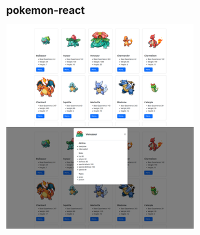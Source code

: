 # pokemon-react

![alt text](https://github.com/gon2410/pokemon-react/blob/master/images/poke_react_1.png)
![alt text](https://github.com/gon2410/pokemon-react/blob/master/images/poke_react_2.png)
